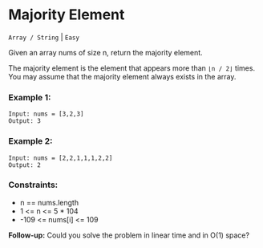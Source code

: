 # Majority Element

`Array / String` | `Easy`

Given an array nums of size n, return the majority element.

The majority element is the element that appears more than ``⌊n / 2⌋`` times. You may assume that the majority element always exists in the array.

### Example 1:
```
Input: nums = [3,2,3]
Output: 3
```

### Example 2:
```
Input: nums = [2,2,1,1,1,2,2]
Output: 2
```

### Constraints:

- n == nums.length
- 1 <= n <= 5 * 104
- -109 <= nums[i] <= 109
 

**Follow-up:** Could you solve the problem in linear time and in O(1) space?